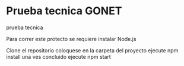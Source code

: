 # Prueba tecnica GONET
prueba tecnica 

Para correr este protecto se requiere instalar Node.js 

Clone el repositorio
coloquese en la carpeta del proyecto
ejecute npm install
una ves concluido ejecute npm start


